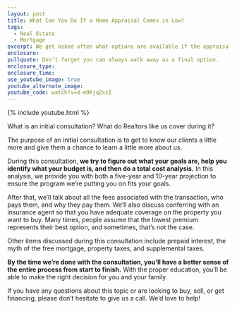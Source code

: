 ```yaml
---
layout: post
title: What Can You Do If a Home Appraisal Comes in Low?
tags:
  - Real Estate
  - Mortgage
excerpt: We get asked often what options are available if the appraisal for a home comes in low. There are actually a few things we can do to remedy that situation.
enclosure:
pullquote: Don’t forget you can always walk away as a final option.
enclosure_type:
enclosure_time:
use_youtube_image: true
youtube_alternate_image:
youtube_code: watch?v=d-m9KjqZxzI
---
```



{% include youtube.html %}

What is an initial consultation? What do Realtors like us cover during it?

The purpose of an initial consultation is to get to know our clients a little more and give them a chance to learn a little more about us.

During this consultation, **we try to figure out what your goals are, help you identify what your budget is, and then do a total cost analysis.** In this analysis, we provide you with both a five-year and 10-year projection to ensure the program we’re putting you on fits your goals.

After that, we’ll talk about all the fees associated with the transaction, who pays them, and why they pay them. We’ll also discuss conferring with an insurance agent so that you have adequate coverage on the property you want to buy. Many times, people assume that the lowest premium represents their best option, and sometimes, that’s not the case.

Other items discussed during this consultation include prepaid interest, the myth of the free mortgage, property taxes, and supplemental taxes.

**By the time we’re done with the consultation, you’ll have a better sense of the entire process from start to finish.** With the proper education, you’ll be able to make the right decision for you and your family.

If you have any questions about this topic or are looking to buy, sell, or get financing, please don’t hesitate to give us a call. We’d love to help!